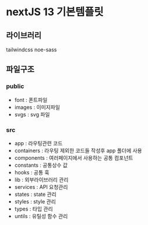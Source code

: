 # nextJS 13 기본템플릿 

## 라이브러리 
tailwindcss
noe-sass

## 파일구조 

### public 
- font  : 폰트파일
- images : 이미지파일
- svgs : svg 파일
### src
- app : 라우팅관련 코드
- containers : 라우팅 제외한 코드들 작성후 app 폴더에 사용
- components : 여러페이지에서 사용하는 공통 컴포넌트
- constants : 공통상수 값
- hooks : 공통 훅
- lib : 외부라이브러리 관리
- services : API 요청관리 
- states : state 관리 
- styles : style 관리
- types : 타입 관리
- untils : 유틸성 함수 관리 
